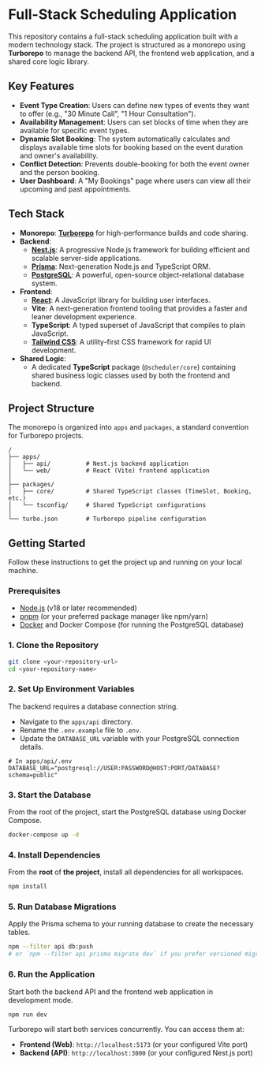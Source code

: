# Full-Stack Scheduling Application

This repository contains a full-stack scheduling application built with a modern technology stack. The project is structured as a monorepo using **Turborepo** to manage the backend API, the frontend web application, and a shared core logic library.

## Key Features

* **Event Type Creation**: Users can define new types of events they want to offer (e.g., "30 Minute Call", "1 Hour Consultation").
* **Availability Management**: Users can set blocks of time when they are available for specific event types.
* **Dynamic Slot Booking**: The system automatically calculates and displays available time slots for booking based on the event duration and owner's availability.
* **Conflict Detection**: Prevents double-booking for both the event owner and the person booking.
* **User Dashboard**: A "My Bookings" page where users can view all their upcoming and past appointments.

## Tech Stack

* **Monorepo**: [**Turborepo**](https://turbo.build/repo) for high-performance builds and code sharing.
* **Backend**:
  * [**Nest.js**](https://nestjs.com/): A progressive Node.js framework for building efficient and scalable server-side applications.
  * [**Prisma**](https://www.prisma.io/): Next-generation Node.js and TypeScript ORM.
  * [**PostgreSQL**](https://www.postgresql.org/): A powerful, open-source object-relational database system.
* **Frontend**:
  * [**React**](https://reactjs.org/): A JavaScript library for building user interfaces.
  * **Vite**: A next-generation frontend tooling that provides a faster and leaner development experience.
  * **TypeScript**: A typed superset of JavaScript that compiles to plain JavaScript.
  * [**Tailwind CSS**](https://tailwindcss.com/): A utility-first CSS framework for rapid UI development.
* **Shared Logic**:
  * A dedicated **TypeScript** package (`@scheduler/core`) containing shared business logic classes used by both the frontend and backend.

## Project Structure

The monorepo is organized into `apps` and `packages`, a standard convention for Turborepo projects.

```
/
├── apps/
│   ├── api/          # Nest.js backend application
│   └── web/          # React (Vite) frontend application
│
├── packages/
│   ├── core/         # Shared TypeScript classes (TimeSlot, Booking, etc.)
│   └── tsconfig/     # Shared TypeScript configurations
│
└── turbo.json        # Turborepo pipeline configuration
```

## Getting Started

Follow these instructions to get the project up and running on your local machine.

### Prerequisites

* [Node.js](https://nodejs.org/) (v18 or later recommended)
* [pnpm](https://pnpm.io/installation) (or your preferred package manager like npm/yarn)
* [Docker](https://www.docker.com/get-started) and Docker Compose (for running the PostgreSQL database)

### 1. Clone the Repository

```bash
git clone <your-repository-url>
cd <your-repository-name>
```

### 2. Set Up Environment Variables

The backend requires a database connection string.

* Navigate to the `apps/api` directory.
* Rename the `.env.example` file to `.env`.
* Update the `DATABASE_URL` variable with your PostgreSQL connection details.

```
# In apps/api/.env
DATABASE_URL="postgresql://USER:PASSWORD@HOST:PORT/DATABASE?schema=public"
```

### 3. Start the Database

From the root of the project, start the PostgreSQL database using Docker Compose.

```bash
docker-compose up -d
```

### 4. Install Dependencies

From the **root** of **the project**, install all dependencies for all workspaces.

```bash
npm install
```

### 5. Run Database Migrations

Apply the Prisma schema to your running database to create the necessary tables.

```bash
npm --filter api db:push
# or `npm --filter api prisma migrate dev` if you prefer versioned migrations
```

### 6. Run the Application

Start both the backend API and the frontend web application in development mode.

```bash
npm run dev
```

Turborepo will start both services concurrently. You can access them at:

* **Frontend (Web)**: `http://localhost:5173` (or your configured Vite port)
* **Backend (API)**: `http://localhost:3000` (or your configured Nest.js port)
